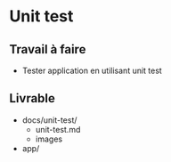# Unit test

## Travail à faire

- Tester application en utilisant unit test

## Livrable
- docs/unit-test/
  - unit-test.md
  - images 
- app/

